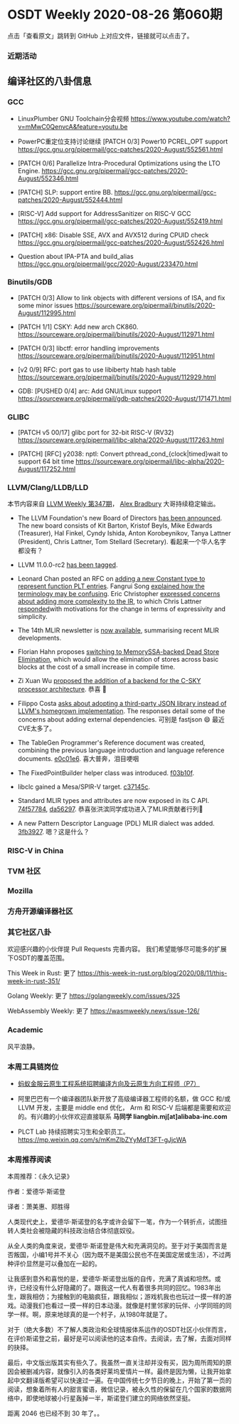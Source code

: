 # OSDT Weekly 2020-08-26 第060期

点击「查看原文」跳转到 GitHub 上对应文件，链接就可以点击了。

### 近期活动



## 编译社区的八卦信息


### GCC

- LinuxPlumber GNU Toolchain分会视频
  https://www.youtube.com/watch?v=mMwC0QenvcA&feature=youtu.be

- PowerPC重定位支持讨论继续
  [PATCH 0/3] Power10 PCREL_OPT support
  https://gcc.gnu.org/pipermail/gcc-patches/2020-August/552561.html

- [PATCH 0/6] Parallelize Intra-Procedural Optimizations using the LTO Engine.
  https://gcc.gnu.org/pipermail/gcc-patches/2020-August/552346.html

- [PATCH] SLP: support entire BB.
  https://gcc.gnu.org/pipermail/gcc-patches/2020-August/552444.html

- [RISC-V] Add support for AddressSanitizer on RISC-V GCC
  https://gcc.gnu.org/pipermail/gcc-patches/2020-August/552419.html

- [PATCH] x86: Disable SSE, AVX and AVX512 during CPUID check
  https://gcc.gnu.org/pipermail/gcc-patches/2020-August/552426.html

- Question about IPA-PTA and build_alias
  https://gcc.gnu.org/pipermail/gcc/2020-August/233470.html

### Binutils/GDB

- [PATCH 0/3] Allow to link objects with different versions of ISA, and fix some minor issues
  https://sourceware.org/pipermail/binutils/2020-August/112995.html

- [PATCH 1/1] CSKY: Add new arch CK860.
  https://sourceware.org/pipermail/binutils/2020-August/112971.html

- [PATCH 0/3] libctf: error handling improvements
  https://sourceware.org/pipermail/binutils/2020-August/112951.html

- [v2 0/9] RFC: port gas to use libiberty htab hash table
  https://sourceware.org/pipermail/binutils/2020-August/112929.html

- GDB: [PUSHED 0/4] arc: Add GNU/Linux support
  https://sourceware.org/pipermail/gdb-patches/2020-August/171471.html

### GLIBC

- [PATCH v5 00/17] glibc port for 32-bit RISC-V (RV32)
  https://sourceware.org/pipermail/libc-alpha/2020-August/117263.html

- [PATCH] [RFC] y2038: nptl: Convert pthread_cond_{clock|timed}wait to support 64 bit time
  https://sourceware.org/pipermail/libc-alpha/2020-August/117252.html

### LLVM/Clang/LLDB/LLD

本节内容来自 [LLVM Weekly 第347期](http://llvmweekly.org/issue/347)，
[Alex Bradbury](https://www.linkedin.com/in/alex-bradbury/) 大哥持续稳定输出。

* The LLVM Foundation's new Board of Directors [has been announced](http://lists.llvm.org/pipermail/llvm-foundation/2020-August/000221.html).
  The new board consists of Kit Barton, Kristof Beyls, Mike Edwards (Treasurer), Hal Finkel, Cyndy Ishida, Anton Korobeynikov, Tanya Lattner (President), Chris Lattner, Tom Stellard (Secretary).
  看起来一个华人名字都没有？

* LLVM 11.0.0-rc2 [has been tagged](http://lists.llvm.org/pipermail/llvm-dev/2020-August/144477.html).

* Leonard Chan posted an RFC on [adding a new Constant type to represent function PLT entries](http://lists.llvm.org/pipermail/llvm-dev/2020-August/144469.html).
  Fangrui Song [explained how the terminology may be confusing](http://lists.llvm.org/pipermail/llvm-dev/2020-August/144491.html).
  Eric Christopher [expressed concerns about adding more complexity to the IR](http://lists.llvm.org/pipermail/llvm-dev/2020-August/144488.html), to which Chris Lattner [responded](http://lists.llvm.org/pipermail/llvm-dev/2020-August/144518.html)with motivations for the change in terms of expressivity and simplicity.

* The 14th MLIR newsletter is [now available](https://llvm.discourse.group/t/mlir-news-14th-edition-8-21-2020/1560), summarising recent MLIR developments.

* Florian Hahn proposes [switching to MemorySSA-backed Dead Store Elimination](http://lists.llvm.org/pipermail/llvm-dev/2020-August/144417.html), which would allow the elimination of stores across basic blocks at the cost of a small increase in compile time.

* Zi Xuan Wu [proposed the addition of a backend for the C-SKY processor architecture](http://lists.llvm.org/pipermail/llvm-dev/2020-August/144481.html).
  恭喜 🎉

* Filippo Costa [asks about adopting a third-party JSON library instead of LLVM's homegrown implementation](http://lists.llvm.org/pipermail/llvm-dev/2020-August/144432.html). The responses detail some of the concerns about adding external dependencies.
  可别是 fastjson 😄 最近CVE太多了。

* The TableGen Programmer's Reference document was created, combining the previous language introduction and language reference documents.
  [e0c01e6](https://reviews.llvm.org/rGe0c01e6cb07).
  喜大普奔，泪目哽咽

* The FixedPointBuilder helper class was introduced.
  [f03b10f](https://reviews.llvm.org/rGf03b10f57eb).

* libclc gained a Mesa/SPIR-V target.
  [c37145c](https://reviews.llvm.org/rGc37145cab12).

* Standard MLIR types and attributes are now exposed in its C API.
  [74f57784](https://reviews.llvm.org/rG74f577845e8),
  [da56297](https://reviews.llvm.org/rGda562974628).
  恭喜张洪滨同学成功进入了MLIR贡献者行列🎉

* A new Pattern Descriptor Language (PDL) MLIR dialect was added.
  [3fb3927](https://reviews.llvm.org/rG3fb3927bd33).
  嗯？这是什么？

### RISC-V in China

### TVM 社区

### Mozilla

### 方舟开源编译器社区

### 其它社区八卦

欢迎感兴趣的小伙伴提 Pull Requests 完善内容。
我们希望能够尽可能多的扩展下OSDT的覆盖范围。

This Week in Rust: 更了
https://this-week-in-rust.org/blog/2020/08/11/this-week-in-rust-351/

Golang Weekly: 更了
https://golangweekly.com/issues/325

WebAssembly Weekly: 更了
https://wasmweekly.news/issue-126/

### Academic

风平浪静。

### 本周工具链岗位

- [蚂蚁金服云原生工程系统招聘编译方向及云原生方向工程师（P7）](https://mp.weixin.qq.com/s/Tyx3qNqguJnqdPtvLM97jw)

- 阿里巴巴有一个编译器团队新开放了高级编译器工程师的名额，做 GCC 和/或 LLVM 开发，主要是 middle end 优化， Arm 和 RISC-V 后端都是需要和欢迎的。有兴趣的小伙伴欢迎直接联系
  **马同学 liangbin.mj[at]alibaba-inc.com**

- PLCT Lab 持续招聘实习生和全职员工。
  https://mp.weixin.qq.com/s/mKmZlbZYyMdT3FT-gJjcWA

### 本周推荐阅读

本周推荐：《永久记录》

作者：爱德华·斯诺登

译者：萧美惠、郑胜得

人类现代史上，爱德华·斯诺登的名字或许会留下一笔，作为一个转折点，试图扭转人类社会被隐藏的科技政治结合体彻底奴役。

从全人类的角度来说，爱德华·斯诺登是伟大和充满洞见的。至于对于美国而言是否叛国，小编1号并不关心（因为既不是美国公民也不在美国定居或生活），不过两种评价显然是可以叠加在一起的。

让我感到意外和喜悦的是，爱德华·斯诺登出版的自传，充满了真诚和坦然。或许，已经没有什么好隐藏的了。跟我这一代人有着很多共同的回忆。1983年出生，跟我相仿；为接触到的电脑疯狂，跟我相似；游戏机我也也玩过一摸一样的游戏。动漫我们也看过一摸一样的日本动漫。就像是村里邻家的玩伴、小学同班的同学一样。啊，原来地球真的是一个村子，从1980年就是了。

对于（绝大多数）不了解人类政治和全球情报体系运作的OSDT社区小伙伴而言，在评价斯诺登之前，最好是可以阅读他的这本自传。去阅读，去了解，去面对同样的抉择。

最后，中文版出版其实有些久了。我虽然一直关注却并没有买，因为周所周知的原因会被删减内容，就像引入的各类好莱坞爱情片一样。最终是因为懒，让我开始拿起中文翻译版希望可以快速过一遍。在中国传统七夕节日的晚上，开始了第一页的阅读，想象着所有人的甜言蜜语，微信记录，被永久性的保留在几个国家的数据网络中，即使地球被小行星轰掉一半，斯诺登们建立的网络依然坚挺。

距离 2046 也已经不到 30 年了。。
